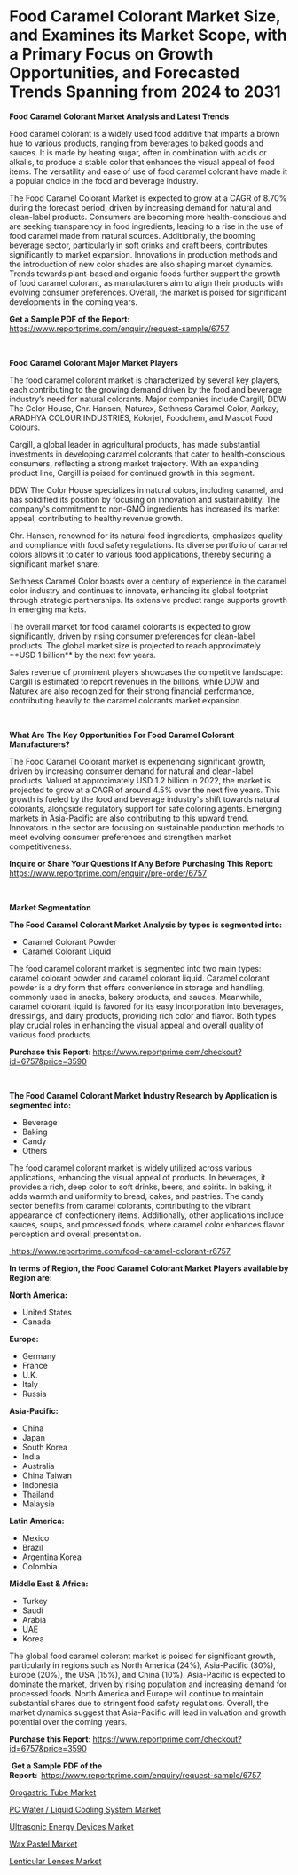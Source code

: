 <p><h1>Food Caramel Colorant Market Size, and Examines its Market Scope, with a Primary Focus on Growth Opportunities, and Forecasted Trends Spanning from 2024 to 2031</h1></p><p><strong>Food Caramel Colorant Market Analysis and Latest Trends</strong></p>
<p><p>Food caramel colorant is a widely used food additive that imparts a brown hue to various products, ranging from beverages to baked goods and sauces. It is made by heating sugar, often in combination with acids or alkalis, to produce a stable color that enhances the visual appeal of food items. The versatility and ease of use of food caramel colorant have made it a popular choice in the food and beverage industry.</p><p>The Food Caramel Colorant Market is expected to grow at a CAGR of 8.70% during the forecast period, driven by increasing demand for natural and clean-label products. Consumers are becoming more health-conscious and are seeking transparency in food ingredients, leading to a rise in the use of food caramel made from natural sources. Additionally, the booming beverage sector, particularly in soft drinks and craft beers, contributes significantly to market expansion. Innovations in production methods and the introduction of new color shades are also shaping market dynamics. Trends towards plant-based and organic foods further support the growth of food caramel colorant, as manufacturers aim to align their products with evolving consumer preferences. Overall, the market is poised for significant developments in the coming years.</p></p>
<p><strong>Get a Sample PDF of the Report:&nbsp;</strong> <a href="https://www.reportprime.com/enquiry/request-sample/6757">https://www.reportprime.com/enquiry/request-sample/6757</a></p>
<p>&nbsp;</p>
<p><strong>Food Caramel Colorant Major Market Players</strong></p>
<p><p>The food caramel colorant market is characterized by several key players, each contributing to the growing demand driven by the food and beverage industry’s need for natural colorants. Major companies include Cargill, DDW The Color House, Chr. Hansen, Naturex, Sethness Caramel Color, Aarkay, ARADHYA COLOUR INDUSTRIES, Kolorjet, Foodchem, and Mascot Food Colours.</p><p>Cargill, a global leader in agricultural products, has made substantial investments in developing caramel colorants that cater to health-conscious consumers, reflecting a strong market trajectory. With an expanding product line, Cargill is poised for continued growth in this segment.</p><p>DDW The Color House specializes in natural colors, including caramel, and has solidified its position by focusing on innovation and sustainability. The company's commitment to non-GMO ingredients has increased its market appeal, contributing to healthy revenue growth.</p><p>Chr. Hansen, renowned for its natural food ingredients, emphasizes quality and compliance with food safety regulations. Its diverse portfolio of caramel colors allows it to cater to various food applications, thereby securing a significant market share.</p><p>Sethness Caramel Color boasts over a century of experience in the caramel color industry and continues to innovate, enhancing its global footprint through strategic partnerships. Its extensive product range supports growth in emerging markets.</p><p>The overall market for food caramel colorants is expected to grow significantly, driven by rising consumer preferences for clean-label products. The global market size is projected to reach approximately **USD 1 billion** by the next few years.</p><p>Sales revenue of prominent players showcases the competitive landscape: Cargill is estimated to report revenues in the billions, while DDW and Naturex are also recognized for their strong financial performance, contributing heavily to the caramel colorants market expansion.</p></p>
<p>&nbsp;</p>
<p><strong>What Are The Key Opportunities For Food Caramel Colorant Manufacturers?</strong></p>
<p><p>The Food Caramel Colorant market is experiencing significant growth, driven by increasing consumer demand for natural and clean-label products. Valued at approximately USD 1.2 billion in 2022, the market is projected to grow at a CAGR of around 4.5% over the next five years. This growth is fueled by the food and beverage industry's shift towards natural colorants, alongside regulatory support for safe coloring agents. Emerging markets in Asia-Pacific are also contributing to this upward trend. Innovators in the sector are focusing on sustainable production methods to meet evolving consumer preferences and strengthen market competitiveness.</p></p>
<p><strong>Inquire or Share Your Questions If Any Before Purchasing This Report:</strong> <a href="https://www.reportprime.com/enquiry/pre-order/6757">https://www.reportprime.com/enquiry/pre-order/6757</a></p>
<p>&nbsp;</p>
<p><strong>Market Segmentation</strong></p>
<p><strong>The Food Caramel Colorant Market Analysis by types is segmented into:</strong></p>
<p><ul><li>Caramel Colorant Powder</li><li>Caramel Colorant Liquid</li></ul></p>
<p><p>The food caramel colorant market is segmented into two main types: caramel colorant powder and caramel colorant liquid. Caramel colorant powder is a dry form that offers convenience in storage and handling, commonly used in snacks, bakery products, and sauces. Meanwhile, caramel colorant liquid is favored for its easy incorporation into beverages, dressings, and dairy products, providing rich color and flavor. Both types play crucial roles in enhancing the visual appeal and overall quality of various food products.</p></p>
<p><strong>Purchase this Report:&nbsp;</strong><a href="https://www.reportprime.com/checkout?id=6757&price=3590">https://www.reportprime.com/checkout?id=6757&price=3590</a></p>
<p>&nbsp;</p>
<p><strong>The Food Caramel Colorant Market Industry Research by Application is segmented into:</strong></p>
<p><ul><li>Beverage</li><li>Baking</li><li>Candy</li><li>Others</li></ul></p>
<p><p>The food caramel colorant market is widely utilized across various applications, enhancing the visual appeal of products. In beverages, it provides a rich, deep color to soft drinks, beers, and spirits. In baking, it adds warmth and uniformity to bread, cakes, and pastries. The candy sector benefits from caramel colorants, contributing to the vibrant appearance of confectionery items. Additionally, other applications include sauces, soups, and processed foods, where caramel color enhances flavor perception and overall presentation.</p></p>
<p><a href="https://www.reportprime.com/food-caramel-colorant-r6757">&nbsp;https://www.reportprime.com/food-caramel-colorant-r6757</a></p>
<p><strong>In terms of Region, the Food Caramel Colorant Market Players available by Region are:</strong></p>
<p>
    <p> <strong> North America: </strong>
        <ul>
            <li>United States</li>
            <li>Canada</li>
        </ul>
        </p> 
    <p> <strong> Europe: </strong>
        <ul>
            <li>Germany</li>
            <li>France</li>
            <li>U.K.</li>
            <li>Italy</li>
            <li>Russia</li>
        </ul>
        </p> 
    <p> <strong> Asia-Pacific: </strong>
        <ul>
            <li>China</li>
            <li>Japan</li>
            <li>South Korea</li>
            <li>India</li>
            <li>Australia</li>
            <li>China Taiwan</li>
            <li>Indonesia</li>
            <li>Thailand</li>
            <li>Malaysia</li>
        </ul>
        </p> 
    <p> <strong> Latin America: </strong>
        <ul>
            <li>Mexico</li>
            <li>Brazil</li>
            <li>Argentina Korea</li>
            <li>Colombia</li>
        </ul>
        </p> 
    <p> <strong> Middle East & Africa: </strong>
        <ul>
            <li>Turkey</li>
            <li>Saudi</li>
            <li>Arabia</li>
            <li>UAE</li>
            <li>Korea</li>
        </ul>
    </p>
    </p>
<p><p>The global food caramel colorant market is poised for significant growth, particularly in regions such as North America (24%), Asia-Pacific (30%), Europe (20%), the USA (15%), and China (10%). Asia-Pacific is expected to dominate the market, driven by rising population and increasing demand for processed foods. North America and Europe will continue to maintain substantial shares due to stringent food safety regulations. Overall, the market dynamics suggest that Asia-Pacific will lead in valuation and growth potential over the coming years.</p></p>
<p><strong>Purchase this Report: </strong><a href="https://www.reportprime.com/checkout?id=6757&price=3590">https://www.reportprime.com/checkout?id=6757&price=3590</a></p>
<p>&nbsp;<strong>Get a Sample PDF of the Report:&nbsp;&nbsp;</strong><a href="https://www.reportprime.com/enquiry/request-sample/6757">https://www.reportprime.com/enquiry/request-sample/6757</a></p>
<p><strong></strong></p>
<p><p><a href="https://www.linkedin.com/pulse/orogastric-tube-market-insights-products-regional-analysis-forecasted-ql6rf?trackingId=VUNuinqMTQG1PX7QzQnGmA%3D%3D">Orogastric Tube Market</a></p><p><a href="https://issuu.com/reportprime-2/docs/pc-water-liquid-cooling-system-mark_9dd894c30d2fb4">PC Water / Liquid Cooling System Market</a></p><p><a href="https://medium.com/@brayannolanii/ultrasonic-energy-devices-market-insights-product-type-application-trends-and-regional-analysis-b8a3c425e622">Ultrasonic Energy Devices Market</a></p><p><a href="https://medium.com/@brayannolanii/what-are-the-current-and-future-prospects-for-the-wax-pastel-market-881d613698fb">Wax Pastel Market</a></p><p><a href="https://www.linkedin.com/pulse/lenticular-lenses-market-size-share-trends-analysis-report-product-nnq6c?trackingId=hQ3PwheHSC6r8am7tr9WWA%3D%3D">Lenticular Lenses Market</a></p></p>